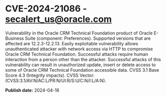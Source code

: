 # CVE-2024-21086 - secalert_us@oracle.com

Vulnerability in the Oracle CRM Technical Foundation product of Oracle E-Business Suite (component: Preferences).  Supported versions that are affected are 12.2.3-12.2.13. Easily exploitable vulnerability allows unauthenticated attacker with network access via HTTP to compromise Oracle CRM Technical Foundation.  Successful attacks require human interaction from a person other than the attacker. Successful attacks of this vulnerability can result in  unauthorized update, insert or delete access to some of Oracle CRM Technical Foundation accessible data. CVSS 3.1 Base Score 4.3 (Integrity impacts).  CVSS Vector: (CVSS:3.1/AV:N/AC:L/PR:N/UI:R/S:U/C:N/I:L/A:N).

**Publish date:** 2024-04-16
